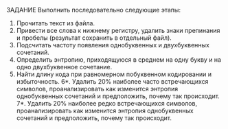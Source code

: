 ЗАДАНИЕ
Выполнить последовательно следующие этапы:
1. Прочитать текст из файла.
2. Привести все слова к нижнему регистру, удалить знаки препинания и
пробелы (результат сохранить в отдельный файл).
3. Подсчитать частоту появления однобуквенных и двухбуквенных
сочетаний.
4. Определить энтропию, приходящуюся в среднем на одну букву и на одно
двухбуквенное сочетание.
5. Найти длину кода при равномерном побуквенном кодировании и
избыточность.
6*. Удалить 20% наиболее часто встречающихся символов,
проанализировать как изменится энтропия однобуквенных сочетаний и
предположить, почему так происходит.
7*. Удалить 20% наиболее редко встречающихся символов,
проанализировать как изменится энтропия однобуквенных сочетаний и
предположить, почему так происходит. 
